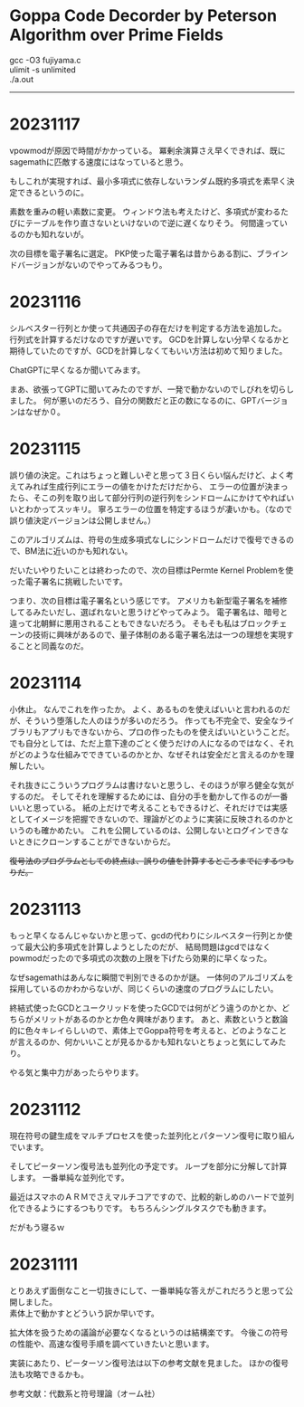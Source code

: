 # Goppa Code Decorder by Peterson Algorithm over Prime Fields
gcc -O3 fujiyama.c  
ulimit -s unlimited  
./a.out  

-------
# 20231117
vpowmodが原因で時間がかかっている。
冪剰余演算さえ早くできれば、既にsagemathに匹敵する速度にはなっていると思う。

もしこれが実現すれば、最小多項式に依存しないランダム既約多項式を素早く決定できるというのに。

素数を重みの軽い素数に変更。
ウィンドウ法も考えたけど、多項式が変わるたびにテーブルを作り直さないといけないので逆に遅くなりそう。
何間違っているのかも知れないが。

次の目標を電子署名に選定。
PKP使った電子署名は昔からある割に、ブラインドバージョンがないのでやってみるつもり。

# 20231116
シルベスター行列とか使って共通因子の存在だけを判定する方法を追加した。
行列式を計算するだけなのですが遅いです。
GCDを計算しない分早くなるかと期待していたのですが、GCDを計算しなくてもいい方法は初めて知りました。

ChatGPTに早くなるか聞いてみます。

まあ、欲張ってGPTに聞いてみたのですが、一発で動かないのでしびれを切らしました。
何が悪いのだろう、自分の関数だと正の数になるのに、GPTバージョンはなぜか０。


# 20231115
誤り値の決定。これはちょっと難しいぞと思って３日くらい悩んだけど、よく考えてみれば生成行列にエラーの値をかけただけだから、
エラーの位置が決まったら、そこの列を取り出して部分行列の逆行列をシンドロームにかけてやればいいとわかってスッキリ。
寧ろエラーの位置を特定するほうが凄いかも。（なので誤り値決定バージョンは公開しません。）

このアルゴリズムは、符号の生成多項式なしにシンドロームだけで復号できるので、BM法に近いのかも知れない。

だいたいやりたいことは終わったので、次の目標はPermte Kernel Problemを使った電子署名に挑戦したいです。

つまり、次の目標は電子署名という感じです。
アメリカも新型電子署名を補修してるみたいだし、選ばれないと思うけどやってみよう。
電子署名は、暗号と違って北朝鮮に悪用されることもできないだろう。
そもそも私はブロックチェーンの技術に興味があるので、量子体制のある電子署名法は一つの理想を実現することと同義なのだ。

# 20231114
小休止。
なんでこれを作ったか。
よく、あるものを使えばいいと言われるのだが、そういう堕落した人のほうが多いのだろう。
作っても不完全で、安全なライブラリもアプリもできないから、プロの作ったものを使えばいいということだ。
でも自分としては、ただ上意下達のごとく使うだけの人になるのではなく、それがどのような仕組みでできているのかとか、なぜそれは安全だと言えるのかを理解したい。

それ抜きにこういうプログラムは書けないと思うし、そのほうが寧ろ健全な気がするのだ。
そしてそれを理解するためには、自分の手を動かして作るのが一番いいと思っている。
紙の上だけで考えることもできるけど、それだけでは実感としてイメージを把握できないので、理論がどのように実装に反映されるのかというのも確かめたい。
これを公開しているのは、公開しないとログインできないときにクローンすることができないからだ。

~~復号法のプログラムとしての終点は、誤りの値を計算するところまでにするつもりだ。~~


# 20231113
もっと早くなるんじゃないかと思って、gcdの代わりにシルベスター行列とか使って最大公約多項式を計算しようとしたのだが、
結局問題はgcdではなくpowmodだったので多項式の次数の上限を下げたら効果的に早くなった。

なぜsagemathはあんなに瞬間で判別できるのかが謎。
一体何のアルゴリズムを採用しているのかわからないが、同じくらいの速度のプログラムにしたい。

終結式使ったGCDとユークリッドを使ったGCDでは何がどう違うのかとか、どちらがメリットがあるのかとか色々興味があります。
あと、素数というと数論的に色々キレイらしいので、素体上でGoppa符号を考えると、どのようなことが言えるのか、何かいいことが見るかるかも知れないとちょっと気にしてみたり。

やる気と集中力があったらやります。

# 20231112
現在符号の鍵生成をマルチプロセスを使った並列化とパターソン復号に取り組んでいます。

そしてピーターソン復号法も並列化の予定です。
ループを部分に分解して計算します。
一番単純な並列化です。

最近はスマホのＡＲＭでさえマルチコアですので、比較的新しめのハードで並列化できるようにするつもりです。
もちろんシングルタスクでも動きます。

だがもう寝るｗ

# 20231111
とりあえず面倒なこと一切抜きにして、一番単純な答えがこれだろうと思って公開しました。  
素体上で動かすとどういう訳か早いです。

拡大体を扱うための議論が必要なくなるというのは結構楽です。
今後この符号の性能や、高速な復号手順を調べていきたいと思います。

実装にあたり、ピーターソン復号法は以下の参考文献を見ました。
ほかの復号法も攻略できるかも。


参考文献：代数系と符号理論（オーム社）

